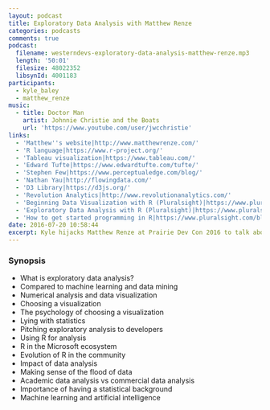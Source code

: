 ```yaml
---
layout: podcast
title: Exploratory Data Analysis with Matthew Renze
categories: podcasts
comments: true
podcast:
  filename: westerndevs-exploratory-data-analysis-matthew-renze.mp3
  length: '50:01'
  filesize: 48022352
  libsynId: 4001183
participants:
  - kyle_baley
  - matthew_renze
music:
  - title: Doctor Man
    artist: Johnnie Christie and the Boats
    url: 'https://www.youtube.com/user/jwcchristie'
links:
  - 'Matthew''s website|http://www.matthewrenze.com/'
  - 'R language|https://www.r-project.org/'
  - 'Tableau visualization|https://www.tableau.com/'
  - 'Edward Tufte|https://www.edwardtufte.com/tufte/'
  - 'Stephen Few|https://www.perceptualedge.com/blog/'
  - 'Nathan Yau|http://flowingdata.com/'
  - 'D3 Library|https://d3js.org/'
  - 'Revolution Analytics|http://www.revolutionanalytics.com/'
  - 'Beginning Data Visualization with R (Pluralsight)|https://www.pluralsight.com/courses/r-data-visualization-beginner'
  - 'Exploratory Data Analysis with R (Pluralsight)|https://www.pluralsight.com/courses/r-data-analysis'
  - 'How to get started programming in R|https://www.pluralsight.com/blog/data-professional/how-to-get-started-programming-in-r'
date: 2016-07-20 10:58:44
excerpt: Kyle hijacks Matthew Renze at Prairie Dev Con 2016 to talk about exploratory data analysis with R
---
```


### Synopsis

* What is exploratory data analysis?
* Compared to machine learning and data mining
* Numerical analysis and data visualization
* Choosing a visualization
* The psychology of choosing a visualization
* Lying with statistics
* Pitching exploratory analysis to developers
* Using R for analysis
* R in the Microsoft ecosystem
* Evolution of R in the community
* Impact of data analysis
* Making sense of the flood of data
* Academic data analysis vs commercial data analysis
* Importance of having a statistical background
* Machine learning and artificial intelligence
